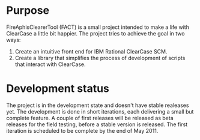 Purpose
=======

FireAphisClearerTool (FACT) is a small project intended to make a life
with ClearCase a little bit happier. The project tries to achieve the
goal in two ways:

1. Create an intuitive front end for IBM Rational ClearCase SCM.
2. Create a library that simplifies the process of development of scripts
   that interact with ClearCase.

Development status
==================

The project is in the development state and doesn't have stable realeases
yet. The development is done in short iterations, each delivering a small 
but complete feature. A couple of first releases will be released as beta 
releases for the field testing, before a stable version is released. The 
first iteration is scheduled to be complete by the end of May 2011.
